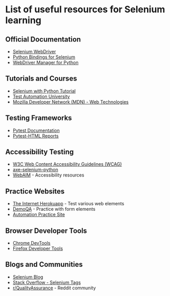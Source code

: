 # List of useful resources for Selenium learning

## Official Documentation
- [Selenium WebDriver](https://www.selenium.dev/documentation/webdriver/)
- [Python Bindings for Selenium](https://www.selenium.dev/selenium/docs/api/py/index.html)
- [WebDriver Manager for Python](https://github.com/SergeyPirogov/webdriver_manager)

## Tutorials and Courses
- [Selenium with Python Tutorial](https://selenium-python.readthedocs.io/)
- [Test Automation University](https://testautomationu.applitools.com/)
- [Mozilla Developer Network (MDN) - Web Technologies](https://developer.mozilla.org/en-US/docs/Web)

## Testing Frameworks
- [Pytest Documentation](https://docs.pytest.org/)
- [Pytest-HTML Reports](https://pytest-html.readthedocs.io/)

## Accessibility Testing
- [W3C Web Content Accessibility Guidelines (WCAG)](https://www.w3.org/TR/WCAG21/)
- [axe-selenium-python](https://github.com/dequelabs/axe-selenium-python)
- [WebAIM](https://webaim.org/) - Accessibility resources

## Practice Websites
- [The Internet Herokuapp](https://the-internet.herokuapp.com/) - Test various web elements
- [DemoQA](https://demoqa.com/) - Practice with form elements
- [Automation Practice Site](http://automationpractice.multiformis.com/)

## Browser Developer Tools
- [Chrome DevTools](https://developer.chrome.com/docs/devtools/)
- [Firefox Developer Tools](https://developer.mozilla.org/en-US/docs/Tools)

## Blogs and Communities
- [Selenium Blog](https://www.selenium.dev/blog/)
- [Stack Overflow - Selenium Tags](https://stackoverflow.com/questions/tagged/selenium)
- [r/QualityAssurance](https://www.reddit.com/r/QualityAssurance/) - Reddit community